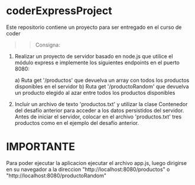 # coderExpressProject
Este repositorio contiene un proyecto para ser entregado en el curso de coder

>> Consigna:

1)  Realizar un proyecto de servidor basado en node.js que utilice el módulo express e
    implemente los siguientes endpoints en el puerto 8080:

    a)  Ruta get '/productos' que devuelva un array con todos los productos disponibles
        en el servidor
    b)  Ruta get '/productoRandom' que devuelva un producto elegido al azar entre todos
        los productos disponibles

2)  Incluir un archivo de texto 'productos.txt' y utilizar la clase Contenedor del desafío
    anterior para acceder a los datos persistidos del servidor.
    Antes de iniciar el servidor, colocar en el archivo 'productos.txt' tres productos como en el
    ejemplo del desafío anterior.

# IMPORTANTE

Para poder ejecutar la aplicacion ejecutar el archivo app.js, 
luego dirigirse en su navegador a la direccion "http://localhost:8080/productos" o "http://localhost:8080/productoRandom"